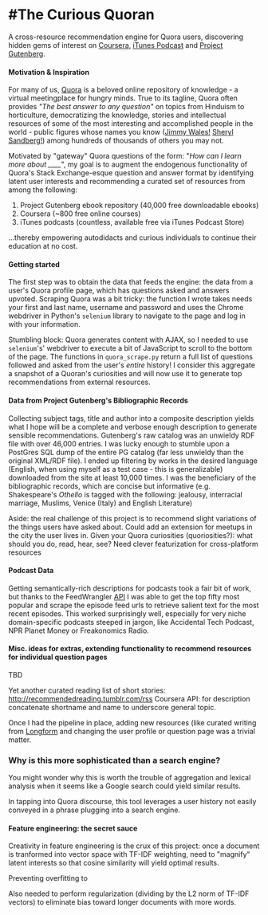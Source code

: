 #The Curious Quoran
==============

A cross-resource recommendation engine for Quora users, discovering hidden gems of interest on [Coursera](https://coursera.org), [iTunes Podcast](https://www.apple.com/itunes/podcasts/discover/) and [Project Gutenberg](https://www.gutenberg.org/).


#### Motivation & Inspiration

For many of us, [Quora](http://www.quora.com) is a beloved online repository of knowledge - a virtual meetingplace for hungry minds. True to its tagline, Quora often provides *"The best answer to any question"* on topics from Hinduism to horticulture, democratizing the knowledge, stories and intellectual resources of some of the most interesting and accomplished people in the world - public figures whose names you know ([Jimmy Wales!](http://www.quora.com/Jimmy-Wales) [Sheryl Sandberg!](http://www.quora.com/Sheryl-Sandberg)) among hundreds of thousands of others you may not.

Motivated by "gateway" Quora questions of the form: "*How can I learn more about ____*", my goal is to augment the endogenous functionality of Quora's Stack Exchange-esque question and answer format by identifying latent user interests and recommending a curated set of resources from among the following: 

1. Project Gutenberg ebook repository (40,000 free downloadable ebooks)
2. Coursera (~800 free online courses)
3. iTunes podcasts (countless, available free via iTunes Podcast Store)

...thereby empowering autodidacts and curious individuals to continue their education at no cost.


#### Getting started

The first step was to obtain the data that feeds the engine: the data from a user's Quora profile page, which has questions asked and answers upvoted. Scraping Quora was a bit tricky: the function I wrote takes needs your first and last name, username and password and uses the Chrome webdriver in Python's `selenium` library to navigate to the page and log in with your information. 

Stumbling block: Quora generates content with AJAX, so I needed to use `selenium`'s' webdriver to execute a bit of JavaScript to scroll to the bottom of the page. The functions in `quora_scrape.py` return a full list of questions followed and asked from the user's *entire* history! I consider this aggregate a snapshot of a Quoran's curiosities and will now use it to generate top recommendations from external resources.

#### Data from Project Gutenberg's Bibliographic Records

Collecting subject tags, title and author into a composite description yields what I hope will be a complete and verbose enough description to generate sensible recommendations. Gutenberg's raw catalog was an unwieldy RDF file with over 46,000 entries. I was lucky enough to stumble upon a PostGres SQL dump of the entire PG catalog (far less unwieldy than the original XML/RDF file). I ended up filtering by works in the desired language (English, when using myself as a test case - this is generalizable) downloaded from the site at least 10,000 times. I was the beneficiary of the bibliographic records, which are concise but informative (e.g. Shakespeare's *Othello* is tagged with the following: jealousy, interracial marriage, Muslims, Venice (Italy) and English Literature) 


Aside: the real challenge of this project is to recommend slight variations of the things users have asked about. Could add an extension for meetups in the city the user lives in. Given your Quora curiosities (quoriosities?): what should you do, read, hear, see? Need clever featurization for cross-platform resources 


#### Podcast Data

Getting semantically-rich descriptions for podcasts took a fair bit of work, but thanks to the FeedWrangler [API](https://feedwrangler.net/developers/podcasts_directory#show) I was able to get the top fifty most popular and scrape the episode feed urls to retrieve salient text for the most recent episodes. This worked surprisingly well, especially for very niche domain-specific podcasts steeped in jargon, like Accidental Tech Podcast, NPR Planet Money or Freakonomics Radio.


#### Misc. ideas for extras, extending functionality to recommend resources for individual question pages

TBD

Yet another curated reading list of short stories: http://recommendedreading.tumblr.com/rss
Coursera API: for description concatenate shortname and name to underscore general topic.

Once I had the pipeline in place, adding new resources (like curated writing from [Longform](http://longform.org) and changing the user profile or question page was a trivial matter.  

### Why is this more sophisticated than a search engine?

You might wonder why this is worth the trouble of aggregation and lexical analysis when it seems like a Google search could yield similar results. 

In tapping into Quora discourse, this tool leverages a user history not easily conveyed in a phrase plugging into a search engine. 


#### Feature engineering: the secret sauce

Creativity in feature engineering is the crux of this project: once a document is tranformed into vector space with TF-IDF weighting, need to "magnify" latent interests so that cosine similarity will yield optimal results.

Preventing overfitting to 

Also needed to perform regularization (dividing by the L2 norm of TF-IDF vectors) to eliminate bias toward longer documents with more words. 

